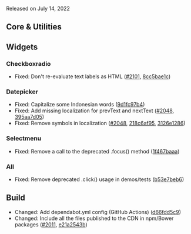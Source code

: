 <script>{
	"title": "jQuery UI 1.13.2 Changelog"
}</script>

Released on July 14, 2022

## Core &amp; Utilities

## Widgets

### Checkboxradio

* Fixed: Don't re-evaluate text labels as HTML ([#2101](https://github.com/jquery/jquery-ui/issues/2101), [8cc5bae1c](https://github.com/jquery/jquery-ui/commit/8cc5bae1caa1fcf96bf5862c5646c787020ba3f9))

### Datepicker

* Fixed: Capitalize some Indonesian words ([9d1fc97b4](https://github.com/jquery/jquery-ui/commit/9d1fc97b4ea5c364b8f1c7d9ab2a3c28f8c594e7))
* Fixed: Add missing localization for prevText and nextText ([#2048](https://github.com/jquery/jquery-ui/issues/2048), [395aa7d05](https://github.com/jquery/jquery-ui/commit/395aa7d05601aa1f2ebeae272f81f0014c0cae90))
* Fixed: Remove symbols in localization ([#2048](https://github.com/jquery/jquery-ui/issues/2048), [218c6af95](https://github.com/jquery/jquery-ui/commit/218c6af95a5d72134c1b32220995b161c56a1453), [3126e1286](https://github.com/jquery/jquery-ui/commit/3126e128691fd9fa78f33930ba9cb37609d0a64f))

### Selectmenu

* Fixed: Remove a call to the deprecated .focus() method ([1f467baaa](https://github.com/jquery/jquery-ui/commit/1f467baaacf0f9927cb73482a9f3ac0253739c4a))

### All

* Fixed: Remove deprecated .click() usage in demos/tests ([b53e7beb6](https://github.com/jquery/jquery-ui/commit/b53e7beb6884a8de7710146112bc48aecd8737b4))

## Build

* Changed: Add dependabot.yml config (GitHub Actions) ([d66fdd5c9](https://github.com/jquery/jquery-ui/commit/d66fdd5c9a1afac13138c7f48b068c36236b9358))
* Changed: Include all the files published to the CDN in npm/Bower packages ([#2011](https://github.com/jquery/jquery-ui/issues/2011), [e21a2543b](https://github.com/jquery/jquery-ui/commit/e21a2543b55680f23aaa7efa38f3288b8e767e7d))
